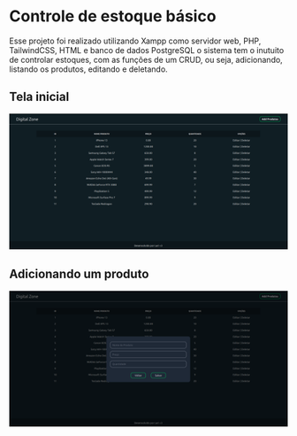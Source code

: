 # Controle de estoque básico

Esse projeto foi realizado utilizando Xampp como servidor web, PHP, TailwindCSS, HTML e banco de dados PostgreSQL o sistema tem o inutuito de controlar estoques, com as funções de um CRUD, ou seja, adicionando, listando os produtos, editando e deletando.

## Tela inicial

<img src="/view/img/tela1.png">

## Adicionando um produto

<img src="/view/img/tela2.png">
